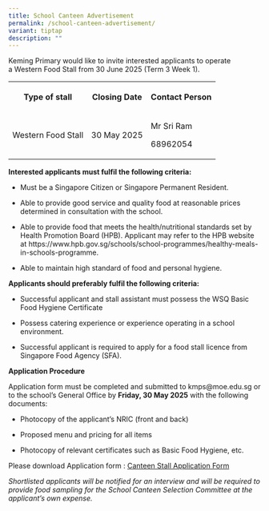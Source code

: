 ```yaml
---
title: School Canteen Advertisement
permalink: /school-canteen-advertisement/
variant: tiptap
description: ""
---
```

<p>Keming Primary would like to&nbsp;invite interested applicants to operate
a&nbsp;Western Food Stall from 30 June 2025 (Term 3 Week 1).</p>
<table style="minWidth: 75px">
<colgroup>
<col>
<col>
<col>
</colgroup>
<tbody>
<tr>
<th rowspan="1" colspan="1">
<p>Type of stall</p>
</th>
<th rowspan="1" colspan="1">
<p>Closing Date</p>
</th>
<th rowspan="1" colspan="1">
<p>Contact Person</p>
</th>
</tr>
<tr>
<td rowspan="1" colspan="1">
<p>Western Food Stall</p>
</td>
<td rowspan="1" colspan="1">
<p>30 May 2025</p>
</td>
<td rowspan="1" colspan="1">
<p>Mr Sri Ram</p>
<p>68962054</p>
</td>
</tr>
</tbody>
</table>
<p></p>
<p><strong>Interested applicants must fulfil the following criteria:</strong>
</p>
<ul data-tight="true" class="tight">
<li>
<p>Must be a Singapore Citizen or Singapore Permanent Resident.</p>
</li>
<li>
<p>Able to provide good service and quality food at reasonable prices determined
in consultation with the school.</p>
</li>
<li>
<p>Able to provide food that meets the health/nutritional standards set by
Health Promotion&nbsp;Board (HPB).&nbsp;Applicant may refer to the HPB
website at&nbsp;<a rel="noopener noreferrer nofollow" target="_blank">https://www.hpb.gov.sg/schools/school-programmes/healthy-meals-in-schools-programme</a>.</p>
</li>
<li>
<p>Able to maintain high standard of food and personal hygiene.</p>
<p></p>
</li>
</ul>
<p><strong>Applicants should preferably fulfil the following criteria:</strong>
</p>
<ul data-tight="true" class="tight">
<li>
<p>Successful applicant and stall assistant must possess the WSQ Basic Food
Hygiene Certificate</p>
</li>
<li>
<p>Possess catering experience or experience operating in a school environment.</p>
</li>
<li>
<p>Successful applicant is required to apply for a food stall licence from
Singapore Food Agency (SFA).</p>
<p></p>
</li>
</ul>
<p><strong>Application Procedure</strong>
</p>
<p>Application form must be completed and submitted to <a rel="noopener noreferrer nofollow" target="_blank">kmps@moe.edu.sg</a> or to the school’s
General Office by&nbsp;<strong>Friday, 30 May 2025</strong>&nbsp;with the
following documents:</p>
<ul data-tight="true" class="tight">
<li>
<p>Photocopy of the applicant’s NRIC (front and back)</p>
</li>
<li>
<p>Proposed menu and pricing for all items</p>
</li>
<li>
<p>Photocopy of relevant certificates such as Basic Food Hygiene, etc.</p>
</li>
</ul>
<p></p>
<p>Please download Application form :&nbsp;<a href="/files/Application_for_Canteen_Stall_FormBF7.pdf" rel="noopener nofollow" target="_blank">Canteen Stall Application Form</a>
</p>
<p></p>
<p><em>Shortlisted applicants will be notified for an interview and will be required to provide food sampling for the School Canteen Selection Committee at the applicant’s own expense.</em>
</p>
<p>&nbsp;</p>